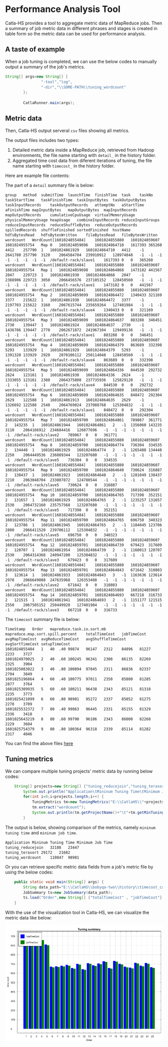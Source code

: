 # Performance Analysis Tool

Catla-HS provides a tool to aggregate metric data of MapReduce jobs. Then a summary of job metric data in different phrases and stages is created in table form so the metric data can be used for performance analysis. 

##  A taste of example

When a job tuning is completed, we can use the below codes to manually output a summary of the job's metrics. 

```java
String[] args=new String[] {
				"-tool","log",
				"-dir","\\SOME-PATH\\tuning_wordcount"
		};
		
		CatlaRunner.main(args);
```

## Metric data

Then, Catla-HS output serveral `csv` files showing all metrics. 

The output files includes two types:

1. Detailed metric data inside a MapReduce job, retrieved from Hadoop environments, the file name starting with `detail_` in the history folder. 
2. Aggregated time cost data from diferent iterations of tuning, the file name starting with `timecost_` in the history folder. 

Here are example file contents:

The part of a `detail` summary file is below:

```csv
group	method	submitTime	launchTime	finishTime	task	taskNo	taskStartTime	taskFinishTime	taskInputBytes	taskOutputBytes	taskInputRecords	taskOutputRecords	attemptNo	aStartTime	aFinishTime	mapInputBytes	mapOutputBytes	mapInputRecords	mapOutputRecords	cumulativeCpuUsage	virtualMemoryUsage	physicalMemoryUsage	heapUsage	combineInputRecords	reduceInputGroups	reduceInputRecords	reduceShuffleBytes	reduceOutputRecords	spilledRecords	shuffleFinished	sortedFinished	hostName	hdfsBytesRead	hdfsBytesWritten	fileBytesRead	fileBytesWritten
wordcount	WordCount[1601024855484]	1601024855880	1601024859607	1601024955754	Map	0	1601024859696	1601024864710	1617393	365260	4412	257790	1	1601024861929	1601024864710	4412	-1	2641780	257790	3120	2064584704	239910912	128974848	-1	-1	-1	-1	-1	-1	-1	-1	/default-rack/slave1	1617393	0	0	365260
wordcount	WordCount[1601024855484]	1601024855880	1601024859607	1601024955754	Map	1	1601024859698	1601024864868	1473182	441567	2047	229723	1	1601024861930	1601024864868	2047	-1	2388906	229723	3050	2066456576	237105152	128450560	-1	-1	-1	-1	-1	-1	-1	-1	/default-rack/slave1	1473182	0	0	441567
wordcount	WordCount[1601024855484]	1601024855880	1601024859607	1601024955754	Map	2	1601024859699	1601024864472	1340433	321169	3377	215622	1	1601024861930	1601024864472	3377	-1	2197703	215622	3160	2067615744	235659264	127401984	-1	-1	-1	-1	-1	-1	-1	-1	/default-rack/slave4	1340433	0	0	321169
wordcount	WordCount[1601024855484]	1601024855880	1601024859607	1601024955754	Map	3	1601024859699	1601024864637	883288	346451	2730	139447	1	1601024861924	1601024864637	2730	-1	1436786	139447	2770	2062671872	241967104	129499136	-1	-1	-1	-1	-1	-1	-1	-1	/default-rack/slave1	883288	0	0	346451
wordcount	WordCount[1601024855484]	1601024855880	1601024859607	1601024955754	Map	4	1601024859699	1601024864379	863689	332398	5293	133929	1	1601024861929	1601024864379	5293	-1	1391320	133929	2920	2070106112	250114048	128450560	-1	-1	-1	-1	-1	-1	-1	-1	/default-rack/slave4	863689	0	0	332398
wordcount	WordCount[1601024855484]	1601024855880	1601024859607	1601024955754	Map	5	1601024859699	1601024864336	844530	292732	2624	123161	1	1601024861930	1601024864336	2624	-1	1333055	123161	2380	2064375808	237735936	125829120	-1	-1	-1	-1	-1	-1	-1	-1	/default-rack/slave4	844530	0	0	292732
wordcount	WordCount[1601024855484]	1601024855880	1601024859607	1601024955754	Map	6	1601024859699	1601024864635	840472	292304	2629	122588	1	1601024861913	1601024864635	2629	-1	1326692	122588	2540	2064769024	237088768	125304832	-1	-1	-1	-1	-1	-1	-1	-1	/default-rack/slave1	840472	0	0	292304
wordcount	WordCount[1601024855484]	1601024855880	1601024859607	1601024955754	Map	7	1601024859700	1601024864861	789867	361771	2	143235	1	1601024861944	1601024864861	2	-1	1356060	143235	3110	2064166912	234684416	126877696	-1	-1	-1	-1	-1	-1	-1	-1	/default-rack/slave2	789867	0	0	361771
wordcount	WordCount[1601024855484]	1601024855880	1601024859607	1601024955754	Map	8	1601024859700	1601024864774	736304	334535	2	134448	1	1601024861929	1601024864774	2	-1	1265488	134448	2250	2064449536	236089344	123207680	-1	-1	-1	-1	-1	-1	-1	-1	/default-rack/slave5	736304	0	0	334535
wordcount	WordCount[1601024855484]	1601024855880	1601024859607	1601024955754	Map	9	1601024859700	1601024864640	730624	316887	2	138437	1	1601024861923	1601024864640	2	-1	1281049	138437	2210	2063048704	233807872	124780544	-1	-1	-1	-1	-1	-1	-1	-1	/default-rack/slave5	730624	0	0	316887
wordcount	WordCount[1601024855484]	1601024855880	1601024859607	1601024955754	Map	10	1601024859700	1601024864765	717398	352151	2	131657	1	1601024861929	1601024864765	2	-1	1235257	131657	2530	2064732160	235757568	123207680	-1	-1	-1	-1	-1	-1	-1	-1	/default-rack/slave5	717398	0	0	352151
wordcount	WordCount[1601024855484]	1601024855880	1601024859607	1601024955754	Map	11	1601024859700	1601024864765	696750	340323	2	123786	1	1601024861945	1601024864765	2	-1	1184045	123786	2800	2066411520	239706112	125304832	-1	-1	-1	-1	-1	-1	-1	-1	/default-rack/slave5	696750	0	0	340323
wordcount	WordCount[1601024855484]	1601024855880	1601024859607	1601024955754	Map	12	1601024859701	1601024864739	679423	317609	2	120707	1	1601024861954	1601024864739	2	-1	1160013	120707	2530	2064314368	240947200	125304832	-1	-1	-1	-1	-1	-1	-1	-1	/default-rack/slave3	679423	0	0	317609
wordcount	WordCount[1601024855484]	1601024855880	1601024859607	1601024955754	Map	13	1601024859701	1601024864843	671642	310803	3	123614	1	1601024861933	1601024864843	3	-1	1163636	123614	2970	2066649088	247635968	126353408	-1	-1	-1	-1	-1	-1	-1	-1	/default-rack/slave2	671642	0	0	310803
wordcount	WordCount[1601024855484]	1601024855880	1601024859607	1601024955754	Map	14	1601024859701	1601024864693	667218	316733	2	121515	1	1601024861941	1601024864693	2	-1	1151177	121515	2550	2067505152	250449920	127401984	-1	-1	-1	-1	-1	-1	-1	-1	/default-rack/slave3	667218	0	0	316733

```

The `timecost` summary file is below:

```csv
TimeStamp	Order	mapreduce.task.io.sort.mb	mapreduce.map.sort.spill.percent	totalTimeCost	jobTimeCost	avgMapTimeCost	avgReduceTimeCost	avgShuffleTimeCost	avgSortTimeCost	setupTimeCost
1601024855484	1	40	.40	99874	96147	2312	84896	81227	2233	3727
1601024970025	2	40	.60	100245	96341	2308	86135	82269	2325	3904
1601025083022	3	40	.80	100894	97045	2311	86836	82337	2794	3849
1601025196864	4	60	.40	100775	97011	2350	85800	81285	2877	3764
1601025309935	5	60	.60	100211	96438	2343	85121	81318	2235	3773
1601025421099	6	60	.80	98981	95272	2337	85052	81275	2270	3709
1601025532372	7	80	.40	99863	96445	2331	85155	81329	2336	3418
1601025643219	8	80	.60	99790	96186	2343	86000	82268	2229	3604
1601025754379	9	80	.80	100364	96318	2339	85114	81282	2317	4046

```

You can find the above files [here](https://github.com/dhchenx/Catla-HS/tree/master/examples/sample_metric_data)

## Tuning metrics

We can compare multiple tuning projects' metric data by running below codes:

```java
	String[] projects=new String[] {"tuning_reducejoin","tuning_terasort","tuning_wordcount"};
		System.out.println("Application\tMininum Tuning Time\tMinimum Job Time");
		for(int i=0;i<projects.length;i++) {
			TuningMetrics tm=new TuningMetrics("E:\\CatlaHS\\"+projects[i]);
			tm.extract("wordcount");
			System.out.println(tm.getProjectName()+"\t"+tm.getMinTuningTime()+"\t"+tm.getMinJobTime());
		}
```

The output is below, showing comparison of the metrics, namely `mininum tuning time` and `mininum job time`. 

```csv
Application	Mininum Tuning Time	Minimum Job Time
tuning_reducejoin	32188	23447
tuning_terasort	29172	21682
tuning_wordcount	110847	98981
```

Or you can retrieve specific metric data fields from a job's metric file by using the below codes:

```java
	public static void main(String[] args) {
		String data_path="E:\\CatlaHS\\bobyqa-two\\history\\timecost_cac_count.csv";
		JobSummary ts=new JobSummary(data_path);
		ts.load("Order",new String[] {"totalTimeCost" , "jobTimeCost"},"bar");
	}
```

With the use of the visualization tool in Catla-HS, we can visualize the metric data like below:

![Visualizing the metric data](../images/catla-job-summary-bar.png)
